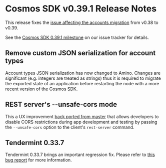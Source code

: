 # Cosmos SDK v0.39.1 Release Notes

This release fixes the [issue affecting the accounts migration](https://github.com/cosmos/cosmos-sdk/issues/6828) from v0.38 to v0.39.

See the [Cosmos SDK 0.39.1 milestone](https://github.com/cosmos/cosmos-sdk/milestone/29?closed=1) on our issue tracker for details.

## Remove custom JSON serialization for account types

Account types JSON serialization has now changed to Amino. Changes are significant (e.g. integers are treated
as strings) thus it is required to migrate the exported state of an application before restarting the node
with a more recent version of the Cosmos SDK.

## REST server's --unsafe-cors mode

This a UX improvement [back ported from master](https://github.com/cosmos/cosmos-sdk/pull/6853) that allows developers to disable CORS
restrictions during app development and testing by passing the `--unsafe-cors` option to the client's `rest-server` command.

## Tendermint 0.33.7

Tendermint 0.33.7 brings an important regression fix. Please refer to [this bug report](https://github.com/dbchaincloud/tendermint/issues/5112) for more information.
